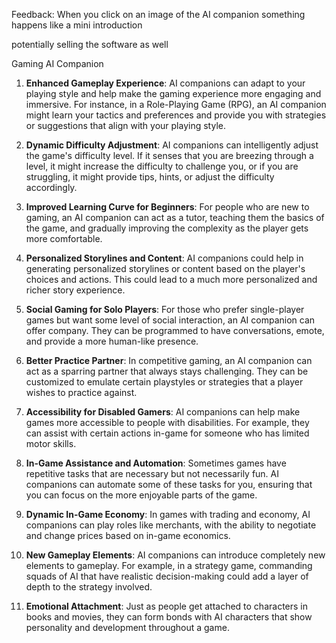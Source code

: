 Feedback: When you click on an image of the AI companion something happens like a mini introduction

potentially selling the software as well

Gaming AI Companion 

1. **Enhanced Gameplay Experience**: AI companions can adapt to your playing style and help make the gaming experience more engaging and immersive. For instance, in a Role-Playing Game (RPG), an AI companion might learn your tactics and preferences and provide you with strategies or suggestions that align with your playing style.

2. **Dynamic Difficulty Adjustment**: AI companions can intelligently adjust the game's difficulty level. If it senses that you are breezing through a level, it might increase the difficulty to challenge you, or if you are struggling, it might provide tips, hints, or adjust the difficulty accordingly.

3. **Improved Learning Curve for Beginners**: For people who are new to gaming, an AI companion can act as a tutor, teaching them the basics of the game, and gradually improving the complexity as the player gets more comfortable.

4. **Personalized Storylines and Content**: AI companions could help in generating personalized storylines or content based on the player's choices and actions. This could lead to a much more personalized and richer story experience.

5. **Social Gaming for Solo Players**: For those who prefer single-player games but want some level of social interaction, an AI companion can offer company. They can be programmed to have conversations, emote, and provide a more human-like presence.

6. **Better Practice Partner**: In competitive gaming, an AI companion can act as a sparring partner that always stays challenging. They can be customized to emulate certain playstyles or strategies that a player wishes to practice against.

7. **Accessibility for Disabled Gamers**: AI companions can help make games more accessible to people with disabilities. For example, they can assist with certain actions in-game for someone who has limited motor skills.

8. **In-Game Assistance and Automation**: Sometimes games have repetitive tasks that are necessary but not necessarily fun. AI companions can automate some of these tasks for you, ensuring that you can focus on the more enjoyable parts of the game.

9. **Dynamic In-Game Economy**: In games with trading and economy, AI companions can play roles like merchants, with the ability to negotiate and change prices based on in-game economics.

10. **New Gameplay Elements**: AI companions can introduce completely new elements to gameplay. For example, in a strategy game, commanding squads of AI that have realistic decision-making could add a layer of depth to the strategy involved.

11. **Emotional Attachment**: Just as people get attached to characters in books and movies, they can form bonds with AI characters that show personality and development throughout a game.

